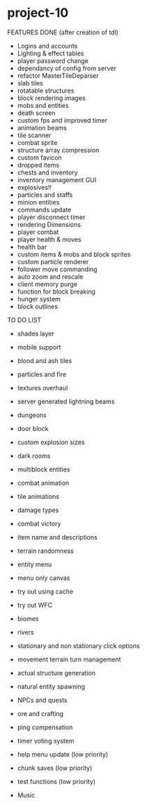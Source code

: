# project-10

FEATURES DONE (after creation of tdl)
- Logins and accounts
- Lighting & effect tables
- player password change
- dependancy of config from server
- refactor MasterTileDeparser
- slab tiles
- rotatable structures
- block rendering images
- mobs and entities
- death screen
- custom fps and improved timer
- animation beams
- tile scanner
- combat sprite
- structure array compression
- custom favicon
- dropped items
- chests and inventory
- inventory management GUI
- explosives!!
- particles and staffs
- minion entities
- commands update
- player disconnect timer
- rendering Dimensions
- player combat
- player health & moves
- health bar
- custom items & mobs and block sprites
- custom particle renderer
- follower move commanding
- auto zoom and rescale
- client memory purge
- function for block breaking
- hunger system
- block outlines


TO DO LIST

- shades layer

- mobile support

- blood and ash tiles

- particles and fire

- textures overhaul

- server generated lightning beams

- dungeons

- door block

- custom explosion sizes

- dark rooms

- multiblock entities

- combat animation

- tile animations

- damage types

- combat victory

- item name and descriptions

- terrain randomness

- entity menu

- menu only canvas

- try out using cache

- try out WFC

- biomes

- rivers

- stationary and non stationary click options

- movement terrain turn management

- actual structure generation

- natural entity spawning

- NPCs and quests

- ore and crafting

- ping compensation

- timer voting system

- help menu update (low priority)

- chunk saves (low priority)

- test functions (low priority)

 
- Music







